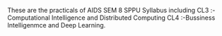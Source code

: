 These are the practicals of AIDS SEM 8 SPPU Syllabus
including CL3 :-Computational Intelligence and Distributed Computing
          CL4 :-Bussiness Intelligenmce and Deep Learning.
